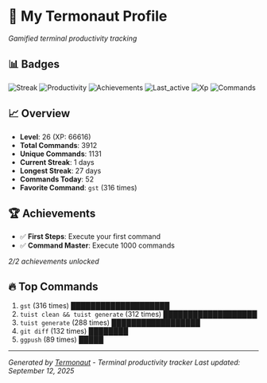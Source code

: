 # 🚀 My Termonaut Profile

*Gamified terminal productivity tracking*

## 📊 Badges

![Streak](https://img.shields.io/badge/Streak-1+days-red?style=flat-square&logo=terminal&logoColor=white) ![Productivity](https://img.shields.io/badge/Productivity-80.0%25-green?style=flat-square&logo=terminal&logoColor=white) ![Achievements](https://img.shields.io/badge/Achievements-5%2F10-blue?style=flat-square&logo=terminal&logoColor=white) ![Last_active](https://img.shields.io/badge/Last+Active-8h+ago-yellow?style=flat-square&logo=terminal&logoColor=white) ![Xp](https://img.shields.io/badge/XP-Level+26+%2866616%2F72900%29-orange?style=flat-square&logo=terminal&logoColor=white) ![Commands](https://img.shields.io/badge/Commands-3912-blue?style=flat-square&logo=terminal&logoColor=white) 

## 📈 Overview

- **Level**: 26 (XP: 66616)
- **Total Commands**: 3912
- **Unique Commands**: 1131
- **Current Streak**: 1 days
- **Longest Streak**: 27 days
- **Commands Today**: 52
- **Favorite Command**: `gst` (316 times)

## 🏆 Achievements

- ✅ **First Steps**: Execute your first command
- ✅ **Command Master**: Execute 1000 commands

*2/2 achievements unlocked*

## 🔥 Top Commands

1. `gst` (316 times) ████████████████████
2. `tuist clean && tuist generate` (312 times) ███████████████████
3. `tuist generate` (288 times) ██████████████████
4. `git diff` (132 times) ████████
5. `ggpush` (89 times) █████

---

*Generated by [Termonaut](https://github.com/oiahoon/termonaut) - Terminal productivity tracker*
*Last updated: September 12, 2025*
